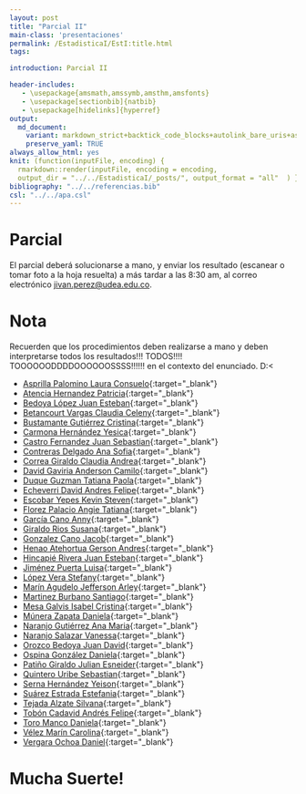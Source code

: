 ```yaml
---
layout: post
title: "Parcial II"
main-class: 'presentaciones'
permalink: /EstadisticaI/EstI:title.html
tags:

introduction: Parcial II

header-includes:
   - \usepackage{amsmath,amssymb,amsthm,amsfonts}
   - \usepackage[sectionbib]{natbib}
   - \usepackage[hidelinks]{hyperref}
output:
  md_document:
    variant: markdown_strict+backtick_code_blocks+autolink_bare_uris+ascii_identifiers+tex_math_single_backslash
    preserve_yaml: TRUE
always_allow_html: yes   
knit: (function(inputFile, encoding) {
  rmarkdown::render(inputFile, encoding = encoding,
  output_dir = "../../EstadisticaI/_posts/", output_format = "all"  ) })
bibliography: "../../referencias.bib"
csl: "../../apa.csl"
---
```








Parcial
=======

El parcial deberá solucionarse a mano, y enviar los resultado (escanear
o tomar foto a la hoja resuelta) a más tardar a las 8:30 am, al correo
electrónico <a target="_blank" href="mailto:jivan.perez@udea.edu.co">
jivan.perez@udea.edu.co</a>.

Nota
====

Recuerden que los procedimientos deben realizarse a mano y deben
interpretarse todos los resultados!!! TODOS!!!!
TOOOOOODDDDOOOOOOSSSS!!!!!! en el contexto del enunciado. D:&lt;

-   [Asprilla Palomino Laura
    Consuelo](https://github.com/jiperezga/jiperezga.github.io/raw/master/Dataset/Parcial/P1003932757.pdf){:target="\_blank"}
-   [Atencia Hernandez
    Patricia](https://github.com/jiperezga/jiperezga.github.io/raw/master/Dataset/Parcial/P1017214350.pdf){:target="\_blank"}
-   [Bedoya López Juan
    Esteban](https://github.com/jiperezga/jiperezga.github.io/raw/master/Dataset/Parcial/P1216729063.pdf){:target="\_blank"}
-   [Betancourt Vargas Claudia
    Celeny](https://github.com/jiperezga/jiperezga.github.io/raw/master/Dataset/Parcial/P1193558134.pdf){:target="\_blank"}
-   [Bustamante Gutiérrez
    Cristina](https://github.com/jiperezga/jiperezga.github.io/raw/master/Dataset/Parcial/P1017224224.pdf){:target="\_blank"}
-   [Carmona Hernández
    Yesica](https://github.com/jiperezga/jiperezga.github.io/raw/master/Dataset/Parcial/P1001390678.pdf){:target="\_blank"}
-   [Castro Fernandez Juan
    Sebastian](https://github.com/jiperezga/jiperezga.github.io/raw/master/Dataset/Parcial/P1006107646.pdf){:target="\_blank"}
-   [Contreras Delgado Ana
    Sofia](https://github.com/jiperezga/jiperezga.github.io/raw/master/Dataset/Parcial/P1193407590.pdf){:target="\_blank"}
-   [Correa Giraldo Claudia
    Andrea](https://github.com/jiperezga/jiperezga.github.io/raw/master/Dataset/Parcial/P1017249242.pdf){:target="\_blank"}
-   [David Gaviria Anderson
    Camilo](https://github.com/jiperezga/jiperezga.github.io/raw/master/Dataset/Parcial/P1152710742.pdf){:target="\_blank"}
-   [Duque Guzman Tatiana
    Paola](https://github.com/jiperezga/jiperezga.github.io/raw/master/Dataset/Parcial/P1036424834.pdf){:target="\_blank"}
-   [Echeverri David Andres
    Felipe](https://github.com/jiperezga/jiperezga.github.io/raw/master/Dataset/Parcial/P1000296059.pdf){:target="\_blank"}
-   [Escobar Yepes Kevin
    Steven](https://github.com/jiperezga/jiperezga.github.io/raw/master/Dataset/Parcial/P1035443482.pdf){:target="\_blank"}
-   [Florez Palacio Angie
    Tatiana](https://github.com/jiperezga/jiperezga.github.io/raw/master/Dataset/Parcial/P1001444143.pdf){:target="\_blank"}
-   [García Cano
    Anny](https://github.com/jiperezga/jiperezga.github.io/raw/master/Dataset/Parcial/P1152209588.pdf){:target="\_blank"}
-   [Giraldo Rios
    Susana](https://github.com/jiperezga/jiperezga.github.io/raw/master/Dataset/Parcial/P1001237348.pdf){:target="\_blank"}
-   [Gonzalez Cano
    Jacob](https://github.com/jiperezga/jiperezga.github.io/raw/master/Dataset/Parcial/P1007218373.pdf){:target="\_blank"}
-   [Henao Atehortua Gerson
    Andres](https://github.com/jiperezga/jiperezga.github.io/raw/master/Dataset/Parcial/P1035236647.pdf){:target="\_blank"}
-   [Hincapié Rivera Juan
    Esteban](https://github.com/jiperezga/jiperezga.github.io/raw/master/Dataset/Parcial/P1038406943.pdf){:target="\_blank"}
-   [Jiménez Puerta
    Luisa](https://github.com/jiperezga/jiperezga.github.io/raw/master/Dataset/Parcial/P1239488029.pdf){:target="\_blank"}
-   [López Vera
    Stefany](https://github.com/jiperezga/jiperezga.github.io/raw/master/Dataset/Parcial/P1000438290.pdf){:target="\_blank"}
-   [Marín Agudelo Jefferson
    Arley](https://github.com/jiperezga/jiperezga.github.io/raw/master/Dataset/Parcial/P1017227638.pdf){:target="\_blank"}
-   [Martinez Burbano
    Santiago](https://github.com/jiperezga/jiperezga.github.io/raw/master/Dataset/Parcial/P1005745532.pdf){:target="\_blank"}
-   [Mesa Galvis Isabel
    Cristina](https://github.com/jiperezga/jiperezga.github.io/raw/master/Dataset/Parcial/P1037639341.pdf){:target="\_blank"}
-   [Múnera Zapata
    Daniela](https://github.com/jiperezga/jiperezga.github.io/raw/master/Dataset/Parcial/P1017220618.pdf){:target="\_blank"}
-   [Naranjo Gutiérrez Ana
    Maria](https://github.com/jiperezga/jiperezga.github.io/raw/master/Dataset/Parcial/P1001235757.pdf){:target="\_blank"}
-   [Naranjo Salazar
    Vanessa](https://github.com/jiperezga/jiperezga.github.io/raw/master/Dataset/Parcial/P1214747403.pdf){:target="\_blank"}
-   [Orozco Bedoya Juan
    David](https://github.com/jiperezga/jiperezga.github.io/raw/master/Dataset/Parcial/P1047502478.pdf){:target="\_blank"}
-   [Ospina González
    Daniela](https://github.com/jiperezga/jiperezga.github.io/raw/master/Dataset/Parcial/P1000794438.pdf){:target="\_blank"}
-   [Patiño Giraldo Julian
    Esneider](https://github.com/jiperezga/jiperezga.github.io/raw/master/Dataset/Parcial/P1000756773.pdf){:target="\_blank"}
-   [Quintero Uribe
    Sebastian](https://github.com/jiperezga/jiperezga.github.io/raw/master/Dataset/Parcial/P1001361969.pdf){:target="\_blank"}
-   [Serna Hernández
    Yeison](https://github.com/jiperezga/jiperezga.github.io/raw/master/Dataset/Parcial/P1000098963.pdf){:target="\_blank"}
-   [Suárez Estrada
    Estefania](https://github.com/jiperezga/jiperezga.github.io/raw/master/Dataset/Parcial/P1035236091.pdf){:target="\_blank"}
-   [Tejada Alzate
    Silvana](https://github.com/jiperezga/jiperezga.github.io/raw/master/Dataset/Parcial/P1000549859.pdf){:target="\_blank"}
-   [Tobón Cadavid Andrés
    Felipe](https://github.com/jiperezga/jiperezga.github.io/raw/master/Dataset/Parcial/P1001390571.pdf){:target="\_blank"}
-   [Toro Manco
    Daniela](https://github.com/jiperezga/jiperezga.github.io/raw/master/Dataset/Parcial/P1046954895.pdf){:target="\_blank"}
-   [Vélez Marín
    Carolina](https://github.com/jiperezga/jiperezga.github.io/raw/master/Dataset/Parcial/P1000194104.pdf){:target="\_blank"}
-   [Vergara Ochoa
    Daniel](https://github.com/jiperezga/jiperezga.github.io/raw/master/Dataset/Parcial/P1037642829.pdf){:target="\_blank"}

<h1>
Mucha Suerte!
</h1>
